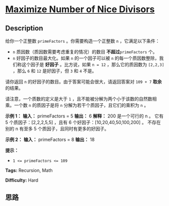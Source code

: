 # [Maximize Number of Nice Divisors][title]

## Description

给你一个正整数 `primeFactors` 。你需要构造一个正整数 `n` ，它满足以下条件：

  * `n` 质因数（质因数需要考虑重复的情况）的数目 **不超过**`primeFactors` 个。
  * `n` 好因子的数目最大化。如果 `n` 的一个因子可以被 `n` 的每一个质因数整除，我们称这个因子是 **好因子** 。比方说，如果 `n = 12` ，那么它的质因数为 `[2,2,3]` ，那么 `6` 和 `12` 是好因子，但 `3` 和 `4` 不是。

请你返回 `n` 的好因子的数目。由于答案可能会很大，请返回答案对 `109 + 7` **取余** 的结果。

请注意，一个质数的定义是大于 `1` ，且不能被分解为两个小于该数的自然数相乘。一个数 `n` 的质因子是将 `n` 分解为若干个质因子，且它们的乘积为
`n` 。

**示例 1：**
            **输入：** primeFactors = 5    **输出：** 6    **解释：** 200 是一个可行的 n 。    它有 5 个质因子：[2,2,2,5,5] ，且有 6 个好因子：[10,20,40,50,100,200] 。    不存在别的 n 有至多 5 个质因子，且同时有更多的好因子。    

**示例 2：**
            **输入：** primeFactors = 8    **输出：** 18    

**提示：**

  * `1 <= primeFactors <= 109`


**Tags:** Recursion, Math

**Difficulty:** Hard

## 思路

[title]: https://leetcode-cn.com/problems/maximize-number-of-nice-divisors
